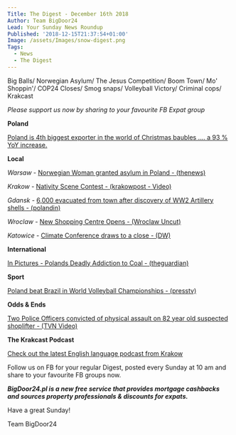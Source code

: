 ```yaml
---
Title: The Digest - December 16th 2018
Author: Team BigDoor24
Lead: Your Sunday News Roundup
Published: '2018-12-15T21:37:54+01:00'
Image: /assets/Images/snow-digest.png
Tags:
  - News
  - The Digest
---
```



Big Balls/ Norwegian Asylum/ The Jesus Competition/ Boom Town/ Mo' Shoppin'/ COP24 Closes/ Smog snaps/ Volleyball Victory/ Criminal cops/ Krakcast

_Please support us now by sharing to your favourite FB Expat group_

<div class="sharethis-inline-share-buttons"></div>

**Poland**

[Poland is 4th biggest exporter in the world of Christmas baubles .... a 93 % YoY increase.](http://wbj.pl/poland-becomes-4th-biggest-exporter-of-christmas-products-in-the-world/)

**Local**

_Warsaw_ - [Norwegian Woman granted asylum in Poland - (thenews)](http://thenews.pl/1/10/Artykul/397305,Poland-grants-asylum-to-Norwegian-woman-report)

_Krakow_ -  [Nativity Scene Contest - (krakowpost - Video)](http://www.krakowpost.com/19862/2018/12/video-krakows-2018-nativity-scene-contest)

_Gdansk_ - [6,000 evacuated from town after discovery of WW2 Artillery shells - (polandin)](https://polandin.com/40441211/north-polands-city-evacuated-for-wwiiera-shells-extraction)

_Wroclaw_ - [New Shopping Centre Opens - (Wroclaw Uncut)](http://wroclawuncut.com/2018/12/14/new-shopping-centre-opens-in-muchobor-wielki/)

_Katowice_ - [Climate Conference draws to a close - (DW)](https://www.dw.com/en/divisions-persist-as-climate-talks-drag-to-a-close/a-46737242)

**International**

[In Pictures - Polands Deadly Addiction to Coal - (theguardian)](https://www.theguardian.com/environment/gallery/2018/dec/14/poland-deadly-coal-addiction-in-pictures)

**Sport**

[Poland beat Brazil in World Volleyball Championships - (presstv)](https://www.presstv.com/Detail/2018/10/01/575725/Poland-beat-Brazil-to-win-FIVB-World-Championship)

**Odds & Ends**

[Two Police Officers convicted of physical assault on 82 year old suspected shoplifter - (TVN Video)](https://www.tvn24.pl/tvn24-news-in-english,157,m/two-former-police-officers-sentenced-for-excessive-use-of-force,891474.html)

**The Krakcast Podcast**

[Check out the latest English language podcast from Krakow](https://www.krakcast.pl/e/krakcast-interview-robert-socha-tvn/)

Follow us on FB for your regular Digest, posted every Sunday at 10 am and share to your favourite FB groups now.

_**BigDoor24.pl is a new free service that provides mortgage cashbacks and sources property professionals & discounts for expats.**_

Have a great Sunday!

Team BigDoor24
